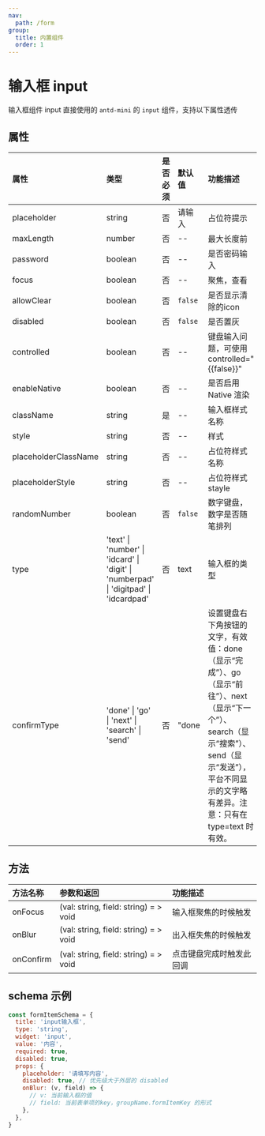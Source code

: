 ```yaml
---
nav:
  path: /form
group:
  title: 内置组件
  order: 1
---
```


# 输入框 input

输入框组件 input 直接使用的 `antd-mini` 的 `input` 组件，支持以下属性透传

## 属性

| 属性                    |    类型          | 是否必须       | 默认值      |  功能描述              |
| :--------               | :--------       | :---         | :----      |  :---                  |
| placeholder             | string          |  否          |  请输入     |  占位符提示                   |
| maxLength               | number          |  否          |  --        |  最大长度前                    |
| password                | boolean         |  否          |  --        |  是否密码输入                  |
| focus                   | boolean         |  否          |  --        |  聚焦，查看                |
| allowClear              | boolean         |  否          |  `false`     |  是否显示清除的icon          |
| disabled                | boolean         |  否          |  `false`     |  是否置灰                      |
| controlled              | boolean         |  否          |  --        | 键盘输入问题，可使用 controlled="{{false}}"                   |
| enableNative            | boolean         |  否          |  --        |  是否启用 Native 渲染                           |
| className               | string          |  是          | --         |  输入框样式名称                |
| style                   | string          |  否          |  --        |  样式                  |
| placeholderClassName    | string          |  否          |  --        |  占位符样式名称                |
| placeholderStyle        | string          |  否          |  --        |  占位符样式stayle             |
| randomNumber            | boolean         |  否          |  `false`     |  数字键盘，数字是否随笔排列      |
| type                    | 'text' &verbar; 'number' &verbar; 'idcard' &verbar; 'digit' &verbar; 'numberpad' &verbar; 'digitpad' &verbar; 'idcardpad' | 否 | text | 输入框的类型 |
| confirmType             | 'done' &verbar; 'go' &verbar; 'next' &verbar; 'search' &verbar; 'send' | 否 | "done | 设置键盘右下角按钮的文字，有效值：done（显示“完成”）、go（显示“前往”）、next（显示“下一个”）、search（显示“搜索”）、send（显示“发送”），平台不同显示的文字略有差异。注意：只有在 type=text 时有效。 |


## 方法

| 方法名称              | 参数和返回                                      |  功能描述                          |
| :--------           | :--------                                      | :---                              |
| onFocus             | (val: string, field: string) = > void          |  输入框聚焦的时候触发                 |
| onBlur              | (val: string, field: string) = > void          |  出入框失焦的时候触发                 |
| onConfirm           | (val: string, field: string) = > void          |  点击键盘完成时触发此回调              |

## schema 示例

```js
const formItemSchema = {
  title: 'input输入框',
  type: 'string',
  widget: 'input',
  value: '内容',
  required: true,
  disabled: true,
  props: {
    placeholder: '请填写内容',
    disabled: true, // 优先级大于外层的 disabled
    onBlur: (v, field) => {
      // v: 当前输入框的值
      // field: 当前表单项的key，groupName.formItemKey 的形式
    },
  },
}
```

